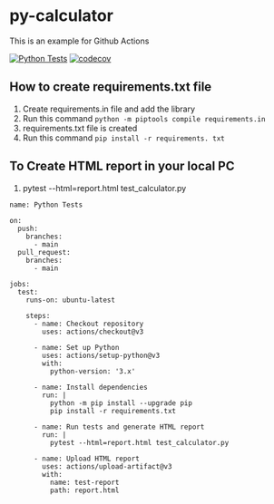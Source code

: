 # py-calculator
This is an example for Github Actions

[![Python Tests](https://github.com/balaji303/py-calculator/actions/workflows/python-test.yml/badge.svg)](https://github.com/balaji303/py-calculator/actions/workflows/python-test.yml)
[![codecov](https://codecov.io/gh/balaji303/py-calculator/graph/badge.svg?token=pS9BQUtSBP)](https://codecov.io/gh/balaji303/py-calculator)

## How to create requirements.txt file

1. Create requirements.in file and add the library
2. Run this command `python -m piptools compile requirements.in`
3. requirements.txt file is created
4. Run this command `pip install -r requirements. txt`

## To Create HTML report in your local PC
1. pytest --html=report.html test_calculator.py

```
name: Python Tests

on: 
  push:
    branches:
      - main
  pull_request:
    branches:
      - main

jobs:
  test:
    runs-on: ubuntu-latest

    steps:
      - name: Checkout repository
        uses: actions/checkout@v3

      - name: Set up Python
        uses: actions/setup-python@v3
        with:
          python-version: '3.x'

      - name: Install dependencies
        run: |
          python -m pip install --upgrade pip
          pip install -r requirements.txt

      - name: Run tests and generate HTML report
        run: |
          pytest --html=report.html test_calculator.py

      - name: Upload HTML report
        uses: actions/upload-artifact@v3
        with:
          name: test-report
          path: report.html
```
